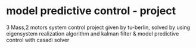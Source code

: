 # model predictive control - project

3 Mass,2 motors system control project given by tu-berlin, 
solved by using eigensystem realization algorithm and kalman filter & model predictive control with casadi solver
